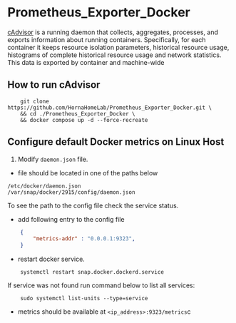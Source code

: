 # Prometheus_Exporter_Docker

[cAdvisor](https://github.com/google/cadvisor) is a running daemon that collects, 
aggregates, processes, and exports information about running containers. 
Specifically, for each container it keeps resource isolation parameters, 
historical resource usage, histograms of complete historical resource usage and network statistics. 
This data is exported by container and machine-wide

## How to run cAdvisor

```SH
    git clone https://github.com/HornaHomeLab/Prometheus_Exporter_Docker.git \
    && cd ./Prometheus_Exporter_Docker \
    && docker compose up -d --force-recreate
```

## Configure default Docker metrics on Linux Host
1. Modify `daemon.json` file.
- file should be located in one of the paths below
```
/etc/docker/daemon.json
/var/snap/docker/2915/config/daemon.json
```
To see the path to the config file check the service status.
- add following entry to the config file
```JSON
    {
        "metrics-addr" : "0.0.0.1:9323",
    }
```
- restart docker service.


```SH
    systemctl restart snap.docker.dockerd.service
```
If service was not found run command below to list all services:
```SH
    sudo systemctl list-units --type=service
```

- metrics should be available at `<ip_address>:9323/metrics`c